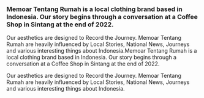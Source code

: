 ### Memoar Tentang Rumah is a local clothing brand based in Indonesia. Our story begins through a conversation at a Coffee Shop in Sintang at the end of 2022.

Our aesthetics are designed to Record the Journey.
Memoar Tentang Rumah are heavily influenced by Local Stories,
National News, Journeys and various interesting things about Indonesia.Memoar Tentang Rumah is a local clothing brand based in Indonesia. Our story begins through a conversation at a Coffee Shop in Sintang at the end of 2022.

Our aesthetics are designed to Record the Journey.
Memoar Tentang Rumah are heavily influenced by Local Stories,
National News, Journeys and various interesting things about Indonesia.

<!--
**memoartentangrumah/memoartentangrumah** is a ✨ _special_ ✨ repository because its `README.md` (this file) appears on your GitHub profile.

Here are some ideas to get you started:

- 🔭 I’m currently working on ...
- 🌱 I’m currently learning ...
- 👯 I’m looking to collaborate on ...
- 🤔 I’m looking for help with ...
- 💬 Ask me about ...
- 📫 How to reach me: ...
- 😄 Pronouns: ...
- ⚡ Fun fact: ...
-->
